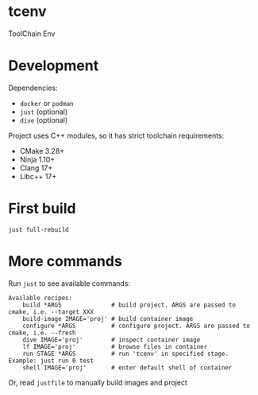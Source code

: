 # tcenv
ToolChain Env

# Development
Dependencies:
* `docker` or `podman`
* `just` (optional)
* `dive` (optional)

Project uses C++ modules, so it has strict toolchain requirements:

* CMake 3.28+
* Ninja 1.10+
* Clang 17+
* Libc++ 17+

# First build

```shell
just full-rebuild
```

# More commands
Run `just` to see available commands:
```
Available recipes:
    build *ARGS              # build project. ARGS are passed to cmake, i.e. --target XXX
    build-image IMAGE='proj' # build container image
    configure *ARGS          # configure project. ARGS are passed to cmake, i.e. --fresh
    dive IMAGE='proj'        # inspect container image
    lf IMAGE='proj'          # browse files in container
    run STAGE *ARGS          # run 'tcenv' in specified stage. Example: just run 0 test
    shell IMAGE='proj'       # enter default shell of container
```

Or, read `justfile` to manually build images and project
